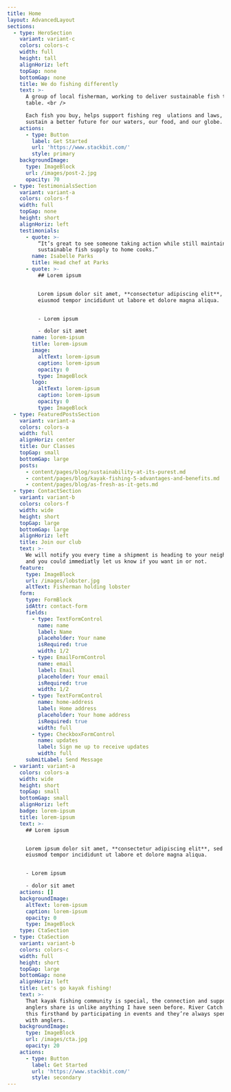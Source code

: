 ```yaml
---
title: Home
layout: AdvancedLayout
sections:
  - type: HeroSection
    variant: variant-c
    colors: colors-c
    width: full
    height: tall
    alignHoriz: left
    topGap: none
    bottomGap: none
    title: We do fishing differently
    text: >-
      A group of local fisherman, working to deliver sustainable fish to your
      table. <br />

      Each fish you buy, helps support fishing reg  ulations and laws, to help
      sustain a better future for our waters, our food, and our globe.
    actions:
      - type: Button
        label: Get Started
        url: 'https://www.stackbit.com/'
        style: primary
    backgroundImage:
      type: ImageBlock
      url: /images/post-2.jpg
      opacity: 70
  - type: TestimonialsSection
    variant: variant-a
    colors: colors-f
    width: full
    topGap: none
    height: short
    alignHoriz: left
    testimonials:
      - quote: >-
          “It’s great to see someone taking action while still maintaining a
          sustainable fish supply to home cooks.”
        name: Isabelle Parks
        title: Head chef at Parks
      - quote: >-
          ## Lorem ipsum


          Lorem ipsum dolor sit amet, **consectetur adipiscing elit**, sed do
          eiusmod tempor incididunt ut labore et dolore magna aliqua.


          - Lorem ipsum

          - dolor sit amet
        name: lorem-ipsum
        title: lorem-ipsum
        image:
          altText: lorem-ipsum
          caption: lorem-ipsum
          opacity: 0
          type: ImageBlock
        logo:
          altText: lorem-ipsum
          caption: lorem-ipsum
          opacity: 0
          type: ImageBlock
  - type: FeaturedPostsSection
    variant: variant-a
    colors: colors-a
    width: full
    alignHoriz: center
    title: Our Classes
    topGap: small
    bottomGap: large
    posts:
      - content/pages/blog/sustainability-at-its-purest.md
      - content/pages/blog/kayak-fishing-5-advantages-and-benefits.md
      - content/pages/blog/as-fresh-as-it-gets.md
  - type: ContactSection
    variant: variant-b
    colors: colors-f
    width: wide
    height: short
    topGap: large
    bottomGap: large
    alignHoriz: left
    title: Join our club
    text: >-
      We will notify you every time a shipment is heading to your neighborhood,
      and you could immediatly let us know if you want in or not.
    feature:
      type: ImageBlock
      url: /images/lobster.jpg
      altText: Fisherman holding lobster
    form:
      type: FormBlock
      idAttr: contact-form
      fields:
        - type: TextFormControl
          name: name
          label: Name
          placeholder: Your name
          isRequired: true
          width: 1/2
        - type: EmailFormControl
          name: email
          label: Email
          placeholder: Your email
          isRequired: true
          width: 1/2
        - type: TextFormControl
          name: home-address
          label: Home address
          placeholder: Your home address
          isRequired: true
          width: full
        - type: CheckboxFormControl
          name: updates
          label: Sign me up to receive updates
          width: full
      submitLabel: Send Message
  - variant: variant-a
    colors: colors-a
    width: wide
    height: short
    topGap: small
    bottomGap: small
    alignHoriz: left
    badge: lorem-ipsum
    title: lorem-ipsum
    text: >-
      ## Lorem ipsum


      Lorem ipsum dolor sit amet, **consectetur adipiscing elit**, sed do
      eiusmod tempor incididunt ut labore et dolore magna aliqua.


      - Lorem ipsum

      - dolor sit amet
    actions: []
    backgroundImage:
      altText: lorem-ipsum
      caption: lorem-ipsum
      opacity: 0
      type: ImageBlock
    type: CtaSection
  - type: CtaSection
    variant: variant-b
    colors: colors-c
    width: full
    height: short
    topGap: large
    bottomGap: none
    alignHoriz: left
    title: Let's go kayak fishing!
    text: >-
      That kayak fishing community is special, the connection and support the
      anglers share is unlike anything I have seen before. River Catch has seen
      this firsthand by participating in events and they’re always spending time
      with anglers.
    backgroundImage:
      type: ImageBlock
      url: /images/cta.jpg
      opacity: 20
    actions:
      - type: Button
        label: Get Started
        url: 'https://www.stackbit.com/'
        style: secondary
---
```

